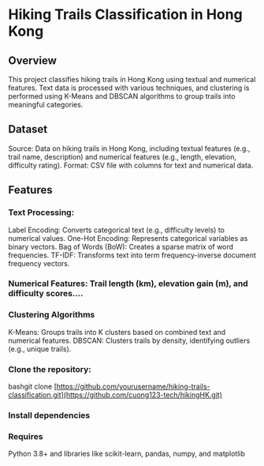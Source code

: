 # Hiking Trails Classification in Hong Kong
## Overview
This project classifies hiking trails in Hong Kong using textual and numerical features. Text data is processed with various techniques, and clustering is performed using K-Means and DBSCAN algorithms to group trails into meaningful categories.
## Dataset

Source: Data on hiking trails in Hong Kong, including textual features (e.g., trail name, description) and numerical features (e.g., length, elevation, difficulty rating).
Format: CSV file with columns for text and numerical data.

## Features

### Text Processing:

Label Encoding: Converts categorical text (e.g., difficulty levels) to numerical values.
One-Hot Encoding: Represents categorical variables as binary vectors.
Bag of Words (BoW): Creates a sparse matrix of word frequencies.
TF-IDF: Transforms text into term frequency-inverse document frequency vectors.


### Numerical Features: Trail length (km), elevation gain (m), and difficulty scores....

### Clustering Algorithms

K-Means: Groups trails into K clusters based on combined text and numerical features.
DBSCAN: Clusters trails by density, identifying outliers (e.g., unique trails).


### Clone the repository:
bashgit clone [https://github.com/yourusername/hiking-trails-classification.git](https://github.com/cuong123-tech/hikingHK.git)

### Install dependencies

### Requires 

Python 3.8+ and libraries like scikit-learn, pandas, numpy, and matplotlib
